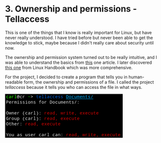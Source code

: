 # 3. Ownership and permissions - Tellaccess

This is one of the things that I know is really important for Linux, but have never really understood.
I have tried before but never been able to get the knowledge to stick, maybe because I didn't really care about security until now.

The ownership and permission system turned out to be really intuitive, and I was able to understand the basics from [this](https://www.thegeekdiary.com/understanding-basic-file-permissions-and-ownership-in-linux/) one article.
I later discovered [this one](https://linuxhandbook.com/linux-file-permissions/) from Linux Handbook which was more comprehensive.

For the project, I decided to create a program that tells you in human-readable form, the ownership and permissions of a file.
I called the project *tellaccess* because it tells you who can access the file in what ways.

![](screenshot.png)
